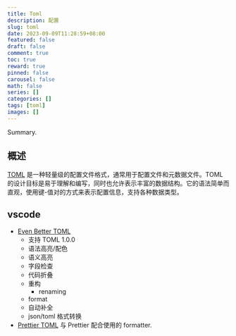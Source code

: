```yaml
---
title: Toml
description: 配置
slug: toml
date: 2023-09-09T11:28:59+08:00
featured: false
draft: false
comment: true
toc: true
reward: true
pinned: false
carousel: false
math: false
series: []
categories: []
tags: [toml]
images: []
---
```


Summary.

<!--more-->
## 概述

[TOML](https://toml.io/en/) 是一种轻量级的配置文件格式，通常用于配置文件和元数据文件。TOML 的设计目标是易于理解和编写，同时也允许表示丰富的数据结构。它的语法简单而直观，使用键-值对的方式来表示配置信息，支持各种数据类型。

## vscode

- [Even Better TOML](https://marketplace.visualstudio.com/items?itemName=tamasfe.even-better-toml)
  - 支持 TOML 1.0.0
  - 语法高亮/配色
  - 语义高亮
  - 字段检查
  - 代码折叠
  - 重构
    - renaming
  - format
  - 自动补全
  - json/toml 格式转换
- [Prettier TOML](https://marketplace.visualstudio.com/items?itemName=bodil.prettier-toml) 与 Prettier 配合使用的 formatter.
